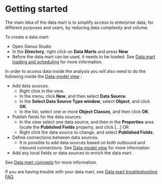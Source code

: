 # Getting started

The main idea of the data mart is to simplify access to enterprise data, for different purposes and users, by reducing data complexity and volume. 

To create a data mart:
* Open Genus Studio
* In the **Directory**, right click on **Data Marts** and press **New**
* Before the data mart can be used, it needs to be loaded. See [Data mart loading and scheduling](./data-mart-loading.md) for more information.

In order to access data inside the analysis you will also need to do the following inside the [Data-model view](./data-model.md) : 
* Add data sources.
    - Right click in the view.
    - In the menu, click **New**, and then select **Data Source**.
    - In the **Select Data Source Type window**, select **Object**, and click **OK**.
    - In the list, select one or more **Object Classes**, and then click **OK**.
* Publish fields for the data sources.
    - In the view select one data source, and then in the **Properties** area locate the **Published Fields** property, and click [...] OR
    - Right click the data source to change, and select **Published Fields**.
* Define connections between data sources.
    - It is possible to add data sources based on both outbound and inbound connections. See [Data-model view](./data-model.md#add-a-data-source) for more information
* Add any local fields or data sources to enrich the data mart.

See [Data mart concepts](./data-mart-concepts.md) for more information.
 
If you are having trouble with your data mart, see [Data mart troubleshooting FAQ](./data-mart-problemsolving-faq.md).